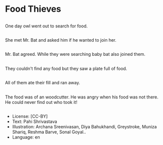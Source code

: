 # Food Thieves

##
One day owl went out to search for food.

##
She met Mr. Bat and asked him if he wanted to join her.

##
Mr. Bat agreed. While they were searching baby bat also joined them.

##
They couldn't find any food but they saw a plate full of food.

##
All of them ate their fill and ran away.

##
The food was of an woodcutter. He was angry when his food was not there. He could never find out who took it!

##
* License: [CC-BY]
* Text: Pahi Shrivastava
* Illustration: Archana Sreenivasan, Diya Bahukhandi, Greystroke, Muniza Shariq, Reshma Barve, Sonal Goyal..
* Language: en
